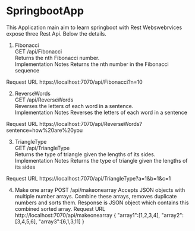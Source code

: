 # SpringbootApp

This Application main aim to learn springboot with Rest Webswebrvices expose three Rest Api.
Below the details.


1. Fibonacci  
GET /api/Fibonacci  
Returns the nth Fibonacci number.  
Implementation Notes Returns the nth number in the Fibonacci sequence

Request URL 
https://localhost:7070/api/Fibonacci?n=10


2. ReverseWords  
GET /api/ReverseWords  
Reverses the letters of each word in a sentence.  
Implementation Notes Reverses the letters of each word in a sentence

Request URL 
https://localhost:7070/api/ReverseWords?sentence=how%20are%20you



3. TriangleType  
GET /api/TriangleType  
Returns the type of triangle given the lengths of its sides.  
Implementation Notes Returns the type of triangle given the lengths of its sides 

Request URL 
https://localhost:7070/api/TriangleType?a=1&b=1&c=1 

4. Make one array 
POST /api/makeonearray 
Accepts JSON objects with multiple number arrays. Combine these arrays, removes duplicate numbers and sorts them. 
Response is JSON object which contains this combined sorted array. 
Request URL 
http://localhost:7070/api/makeonearray
{
"array1":[1,2,3,4], 
"array2":[3,4,5,6], 
"array3":[6,1,3,11]
}


